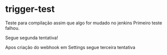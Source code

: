 # trigger-test

Teste para compilação assim que algo for mudado no jenkins
Primeiro teste falhou.

Segue segunda tentativa!

Apos criação do webhook em Settings segue terceira tentativa
